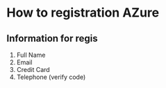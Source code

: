 # How to registration AZure

## Information for regis
1. Full Name
2. Email
3. Credit Card
4. Telephone (verify code)
